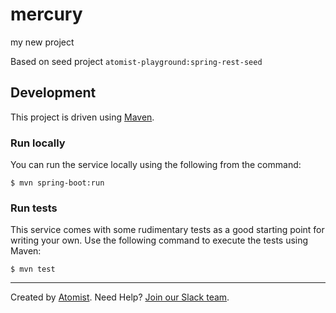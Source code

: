 # mercury
my new project

Based on seed project `atomist-playground:spring-rest-seed`

## Development

This project is driven using [Maven][mvn].

[mvn]: https://maven.apache.org/

### Run locally

You can run the service locally using the following from the command:

```
$ mvn spring-boot:run
```

### Run tests

This service comes with some rudimentary tests as a good starting
point for writing your own.  Use the following command to execute the
tests using Maven:

```
$ mvn test
```

---

Created by [Atomist][atomist].
Need Help?  [Join our Slack team][slack].

[atomist]: https://www.atomist.com/ (Atomist - How Teams Deliver Software)
[slack]: https://join.atomist.com/
